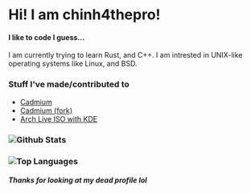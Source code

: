 # Hi! I am chinh4thepro!
#### I like to code I guess...
I am currently trying to learn Rust, and C++. I am intrested in UNIX-like operating systems like Linux, and BSD.

### Stuff I've made/contributed to
 - [Cadmium](https://github.com/maccraft123/cadmium)
 - [Cadmium (fork)](https://github.com/chinh4thepro/cadmium)
 - [Arch Live ISO with KDE](https://github.com/chinh4thepro/arch-install-iso-with-de)

### ![Github Stats](https://github-readme-stats.vercel.app/api?username=chinh4thepro&show_icons=true&theme=dark)
### ![Top Languages](https://github-readme-stats.vercel.app/api/top-langs/?username=chinh4thepro&hide=css&theme=dark)

##### Thanks for looking at my dead profile lol
